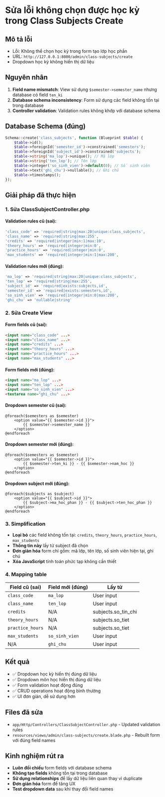 # Sửa lỗi không chọn được học kỳ trong Class Subjects Create

## Mô tả lỗi
- Lỗi: Không thể chọn học kỳ trong form tạo lớp học phần
- URL: `http://127.0.0.1:8000/admin/class-subjects/create`
- Dropdown học kỳ không hiển thị dữ liệu

## Nguyên nhân
1. **Field name mismatch**: View sử dụng `$semester->semester_name` nhưng database có field `ten_ki`
2. **Database schema inconsistency**: Form sử dụng các field không tồn tại trong database
3. **Controller validation**: Validation rules không khớp với database schema

## Database Schema (đúng)
```php
Schema::create('class_subjects', function (Blueprint $table) {
    $table->id();
    $table->foreignId('semester_id')->constrained('semesters');
    $table->foreignId('subject_id')->constrained('subjects');
    $table->string('ma_lop')->unique(); // Mã lớp
    $table->string('ten_lop'); // Tên lớp
    $table->integer('so_sinh_vien')->default(0); // Số sinh viên
    $table->text('ghi_chu')->nullable(); // Ghi chú
    $table->timestamps();
});
```

## Giải pháp đã thực hiện

### 1. Sửa ClassSubjectController.php
#### Validation rules cũ (sai):
```php
'class_code' => 'required|string|max:20|unique:class_subjects',
'class_name' => 'required|string|max:255',
'credits' => 'required|integer|min:1|max:10',
'theory_hours' => 'required|integer|min:0',
'practice_hours' => 'required|integer|min:0',
'max_students' => 'required|integer|min:1|max:200',
```

#### Validation rules mới (đúng):
```php
'ma_lop' => 'required|string|max:20|unique:class_subjects',
'ten_lop' => 'required|string|max:255',
'subject_id' => 'required|exists:subjects,id',
'semester_id' => 'required|exists:semesters,id',
'so_sinh_vien' => 'required|integer|min:0|max:200',
'ghi_chu' => 'nullable|string'
```

### 2. Sửa Create View
#### Form fields cũ (sai):
```html
<input name="class_code" ...>
<input name="class_name" ...>
<input name="credits" ...>
<input name="theory_hours" ...>
<input name="practice_hours" ...>
<input name="max_students" ...>
```

#### Form fields mới (đúng):
```html
<input name="ma_lop" ...>
<input name="ten_lop" ...>
<input name="so_sinh_vien" ...>
<textarea name="ghi_chu" ...>
```

#### Dropdown semester cũ (sai):
```blade
@foreach($semesters as $semester)
    <option value="{{ $semester->id }}">
        {{ $semester->semester_name }}
    </option>
@endforeach
```

#### Dropdown semester mới (đúng):
```blade
@foreach($semesters as $semester)
    <option value="{{ $semester->id }}">
        {{ $semester->ten_ki }} - {{ $semester->nam_hoc }}
    </option>
@endforeach
```

#### Dropdown subject mới (đúng):
```blade
@foreach($subjects as $subject)
    <option value="{{ $subject->id }}">
        {{ $subject->ma_hoc_phan }} - {{ $subject->ten_hoc_phan }}
    </option>
@endforeach
```

### 3. Simplification
- **Loại bỏ** các field không tồn tại: `credits`, `theory_hours`, `practice_hours`, `max_students`
- **Thông tin này** lấy từ subject đã chọn
- **Đơn giản hóa** form chỉ gồm: mã lớp, tên lớp, số sinh viên hiện tại, ghi chú
- **Xóa JavaScript** tính toán phức tạp không cần thiết

### 4. Mapping table
| Field cũ (sai) | Field mới (đúng) | Lấy từ |
|----------------|------------------|--------|
| `class_code` | `ma_lop` | User input |
| `class_name` | `ten_lop` | User input |
| `credits` | N/A | subjects.so_tin_chi |
| `theory_hours` | N/A | subjects.so_tiet |
| `practice_hours` | N/A | subjects.so_tiet |
| `max_students` | `so_sinh_vien` | User input |
| N/A | `ghi_chu` | User input |

## Kết quả
- ✅ Dropdown học kỳ hiển thị đúng dữ liệu
- ✅ Dropdown môn học hiển thị đúng dữ liệu  
- ✅ Form validation hoạt động đúng
- ✅ CRUD operations hoạt động bình thường
- ✅ UI đơn giản, dễ sử dụng hơn

## Files đã sửa
- `app/Http/Controllers/ClassSubjectController.php` - Updated validation rules
- `resources/views/admin/class-subjects/create.blade.php` - Rebuilt form với đúng field names

## Kinh nghiệm rút ra
- **Luôn đối chiếu** form fields với database schema
- **Không tạo fields** không tồn tại trong database
- **Sử dụng relationships** để lấy dữ liệu liên quan thay vì duplicate
- **Đơn giản hóa** form để tăng UX
- **Test dropdown data** sau khi thay đổi field names
